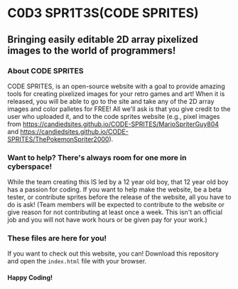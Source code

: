# C0D3 SPR1T3S(CODE SPRITES)
## Bringing easily editable 2D array pixelized images to the world of programmers!
### About CODE SPRITES
CODE SPRITES, is an open-source website with a goal to provide amazing tools for creating pixelized images for your retro games and art! When it is released, you will be able to go to the site and take any of the 2D array images and color palletes for FREE! All we'll ask is that you give credit to the user who uploaded it, and to the code sprites website (e.g., pixel images from https://candiedsites.github.io/CODE-SPRITES/MarioSpriterGuy804 and https://candiedsites.github.io/CODE-SPRITES/ThePokemonSpriter2000).
### Want to help? There's always room for one more in cyberspace!
While the team creating this IS led by a 12 year old boy, that 12 year old boy has a passion for coding. If you want to help make the website, be a beta tester, or contribute sprites before the release of the website, all you have to do is ask! (Team members will be expected to contribute to the website or give reason for not contributing at least once a week. This isn't an official job and you will not have work hours or be given pay for your work.)
### These files are here for you!
If you want to check out this website, you can! Download this repository and open the `index.html` file with your browser.
#### Happy Coding!
